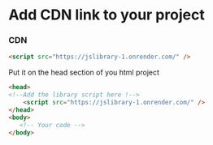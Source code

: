 # Add CDN link to your project
### CDN

```html
<script src="https://jslibrary-1.onrender.com/" />
```
Put it on the head section of you html project

```html
<head>
<!--Add the library script here !-->
    <script src="https://jslibrary-1.onrender.com/" />
</head>
<body>
   <!-- Your code -->
</body>
```

